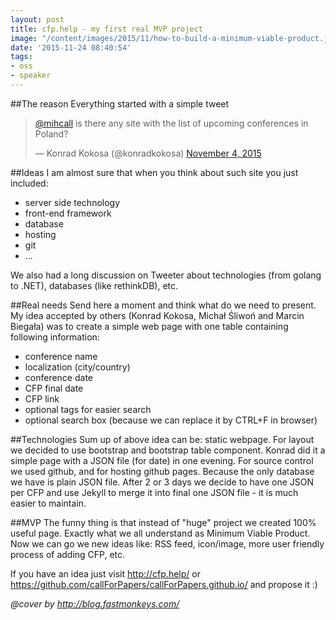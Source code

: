 ```yaml
---
layout: post
title: cfp.help - my first real MVP project
image: "/content/images/2015/11/how-to-build-a-minimum-viable-product.jpg"
date: '2015-11-24 08:40:54'
tags:
- oss
- speaker
---
```


##The reason
Everything started with a simple tweet

<blockquote class="twitter-tweet" lang="en-gb"><p lang="en" dir="ltr"><a href="https://twitter.com/mihcall">@mihcall</a> is there any site with the list of upcoming conferences in Poland?</p>&mdash; Konrad Kokosa (@konradkokosa) <a href="https://twitter.com/konradkokosa/status/661827624772247552">November 4, 2015</a></blockquote>
<script async src="//platform.twitter.com/widgets.js" charset="utf-8"></script>

##Ideas
I am almost sure that when you think about such site you just included:

- server side technology
- front-end framework
- database
- hosting
- git 
- ...

We also had a long discussion on Tweeter about technologies (from golang to .NET), databases (like rethinkDB), etc. 


##Real needs
Send here a moment and think what do we need to present.
My idea accepted by others (Konrad Kokosa, Michał Śliwoń and Marcin Biegała) was to create a simple web page with one table containing following information:

- conference name
- localization (city/country)
- conference date
- CFP final date
- CFP link
- optional tags for easier search
- optional search box (because we can replace it by CTRL+F in browser)

##Technologies
Sum up of above idea can be: static webpage. For layout we decided to use bootstrap and bootstrap table component.
Konrad did it a simple page with a JSON file (for date) in one evening. For source control we used github, and for hosting github pages. Because the only database we have is plain JSON file. After 2 or 3 days we decide to have one JSON per CFP and use Jekyll to merge it into final one JSON file - it is much easier to maintain.

##MVP
The funny thing is that instead of "huge" project we created 100% useful page. Exactly what we all understand as Minimum Viable Product. Now we can go we new ideas like: RSS feed, icon/image, more user friendly process of adding CFP, etc.


If you have an idea just visit http://cfp.help/ or https://github.com/callForPapers/callForPapers.github.io/ and propose it :)

*@cover by http://blog.fastmonkeys.com/*
